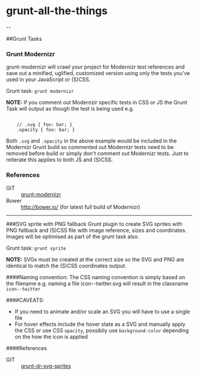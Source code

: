 # grunt-all-the-things
-- 

##Grunt Tasks

### Grunt Modernizr

grunt-modernizr will crawl your project for Modernizr test references and save out a minified, uglified, customized version using only the tests you've used in your JavaScript or (S)CSS.  

Grunt task: <code>grunt modernizr</code>  

<strong>NOTE:</strong> If you comment out Modernzir specific tests in CSS or JS the Grunt Task will output as though the test is being used e.g.

<code>
	// .svg { foo: bar; }  
	.opacity { foo: bar; }
</code>

Both <code>.svg</code> and <code>.opacity</code> in the above example would be included in the Modernizr Grunt build so commented out Modernizr tests need to be removed before build or simply don't comment out Modernizr tests. Just to reiterate this applies to both JS and (S)CSS.

<h3>References</h3>
<dl>
	<dt>GIT</dt>
	<dd><a href="https://github.com/Modernizr/grunt-modernizr">grunt-modernizr</a></dd>
	<dt>Bower</dt>
	<dd><a href="http://bower.io/">http://bower.io/</a> (for latest full build of Modernizr)</dd>
</dl>

---

###SVG sprite with PNG fallback
Grunt plugin to create SVG sprites with PNG fallback and (S)CSS file with image reference, sizes and coordinates. Images will be optimised as part of the grunt task also.  
			
Grunt task: <code>grunt sprite</code>  
			
<strong>NOTE:</strong> SVGs must be created at the correct size so the SVG and PNG are identical to match the (S)CSS coordinates output.  
			
####Naming convention:
The CSS naming convention is simply based on the filename e.g. naming a file icon--twitter.svg will result in the classname <code>icon--twitter</code>
			
####CAVEATS:
<ul>
	<li>If you need to animate and/or scale an SVG you will have to use a single file</li>
	<li>For hover effects include the hover state as a SVG and manually apply the CSS or use CSS <code>opacity</code>, possibliy use <code>background-color</code> depending on the how the icon is applied</li>
</ul>

####References
<dl>
	<dt>GIT</dt>
	<dd><a href="https://github.com/drdk/grunt-dr-svg-sprites">grunt-dr-svg-sprites</a></dd>
</dl>
